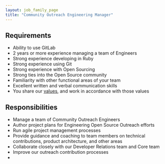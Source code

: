 ```yaml
---
layout: job_family_page
title: "Community Outreach Engineering Manager"
---
```


## Requirements
* Ability to use GitLab
* 2 years or more experience managing a team of Engineers
* Strong experience developing in Ruby
* Strong experience using Git
* Strong experience with Open Sourcing
* Strong ties into the Open Source community
* Familiarity with other functional areas of your team
* Excellent written and verbal communication skills
* You share our [values](/handbook/values/), and work in accordance with those values

## Responsibilities 
* Manage a team of Community Outreach Engineers
* Author project plans for Engineering Open Source Outreach efforts
* Run agile project management processes
* Provide guidance and coaching to team members on technical contributions, product architecture, and other areas
* Collaborate closely with our Developer Relations team and Core team
* Improve our outreach contribution processes
*

